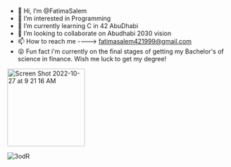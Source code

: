 - 👋 Hi, I’m @FatimaSalem
- 👀 I’m interested in Programming 
- 🌱 I’m currently learning C in 42 AbuDhabi 
- 💞️ I’m looking to collaborate on Abudhabi 2030 vision
- 📫 How to reach me ----> fatimasalem421999@gmail.com
- 😝 Fun fact i'm currently on the final stages of getting my Bachelor's of science in finance. Wish me luck to get my degree!

<img width="176" alt="Screen Shot 2022-10-27 at 9 21 16 AM" src="https://user-images.githubusercontent.com/106735363/198198616-80b74ae7-a934-4b79-8e63-98bcd6c4481c.png">

![3odR](https://user-images.githubusercontent.com/106735363/198203677-470791c7-d6e8-48fe-b2c2-c7acb3ae9ed8.gif)

<!---
FatimaSalem/FatimaSalem is a ✨ special ✨ repository because its `README.md` (this file) appears on your GitHub profile.
You can click the Preview link to take a look at your changes.
--->
